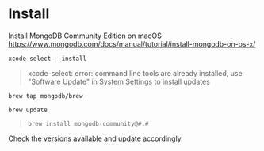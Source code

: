 # Install

Install MongoDB Community Edition on macOS
https://www.mongodb.com/docs/manual/tutorial/install-mongodb-on-os-x/

`xcode-select --install`

> xcode-select: error: command line tools are already installed, use "Software Update" in System Settings to install updates

`brew tap mongodb/brew`

`brew update`

> `brew install mongodb-community@#.#`

Check the versions available and update accordingly.
